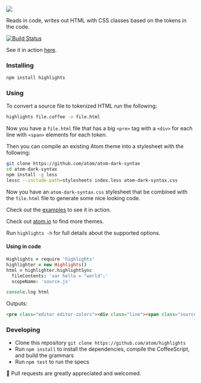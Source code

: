 ![](https://f.cloud.github.com/assets/671378/2454103/24d89962-aee6-11e3-9dcf-ee2d81ec0373.jpg)

Reads in code, writes out HTML with CSS classes based on the tokens in the code.

[![Build Status](https://travis-ci.org/atom/highlights.png)](https://travis-ci.org/atom/highlights)

See it in action [here](http://atom.github.io/highlights/examples).

### Installing

```sh
npm install highlights
```

### Using

To convert a source file to tokenized HTML run the following:

```sh
highlights file.coffee -o file.html
```

Now you have a `file.html` file that has a big `<pre>` tag with a `<div>` for
each line with `<span>` elements for each token.

Then you can compile an existing Atom theme into a stylesheet with the
following:

```sh
git clone https://github.com/atom/atom-dark-syntax
cd atom-dark-syntax
npm install -g less
lessc --include-path=stylesheets index.less atom-dark-syntax.css
```

Now you have an `atom-dark-syntax.css` stylesheet that be combined with
the `file.html` file to generate some nice looking code.

Check out the [examples](http://atom.github.io/highlights/examples) to see
it in action.

Check out [atom.io](https://atom.io/packages) to find more themes.

Run `highlights -h` for full details about the supported options.

#### Using in code

```coffee
Highlights = require 'highlights'
highlighter = new Highlights()
html = highlighter.highlightSync
  fileContents: 'var hello = "world";'
  scopeName: 'source.js'

console.log html
```

Outputs:

```html
<pre class="editor editor-colors"><div class="line"><span class="source js"><span class="storage modifier js"><span>var</span></span><span>&nbsp;hello&nbsp;</span><span class="keyword operator js"><span>=</span></span><span>&nbsp;</span><span class="string quoted double js"><span class="punctuation definition string begin js"><span>&quot;</span></span><span>world</span><span class="punctuation definition string end js"><span>&quot;</span></span></span><span class="punctuation terminator statement js"><span>;</span></span></span></div></pre>
```

### Developing

* Clone this repository `git clone https://github.com/atom/highlights`
* Run `npm install` to install the dependencies, compile the CoffeeScript, and
  build the grammars
* Run `npm test` to run the specs

:green_heart: Pull requests are greatly appreciated and welcomed.
